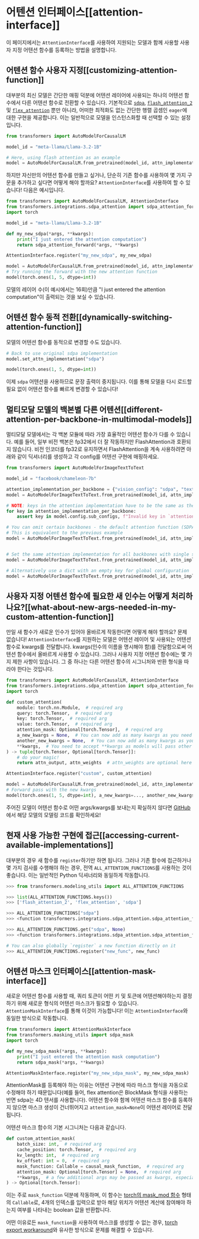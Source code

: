 <!--Copyright 2025 The HuggingFace Team. All rights reserved.

Licensed under the Apache License, Version 2.0 (the "License"); you may not use this file except in compliance with
the License. You may obtain a copy of the License at

http://www.apache.org/licenses/LICENSE-2.0

Unless required by applicable law or agreed to in writing, software distributed under the License is distributed on
an "AS IS" BASIS, WITHOUT WARRANTIES OR CONDITIONS OF ANY KIND, either express or implied. See the License for the

⚠️ Note that this file is in Markdown but contain specific syntax for our doc-builder (similar to MDX) that may not be
rendered properly in your Markdown viewer.

-->

# 어텐션 인터페이스[[attention-interface]]

이 페이지에서는 `AttentionInterface`를 사용하여 지원되는 모델과 함께 사용할 사용자 지정 어텐션 함수를 등록하는 방법을 설명합니다.

## 어텐션 함수 사용자 지정[[customizing-attention-function]]

대부분의 최신 모델은 간단한 매핑 덕분에 어텐션 레이어에 사용되는 하나의 어텐션 함수에서 다른 어텐션 함수로 전환할 수 있습니다.
기본적으로 [`sdpa`](https://www.google.com/search?q=%5Bhttps://pytorch.org/docs/stable/generated/torch.nn.functional.scaled_dot_product_attention.html%5D\(https://pytorch.org/docs/stable/generated/torch.nn.functional.scaled_dot_product_attention.html\)),
[`flash_attention_2`](https://www.google.com/search?q=%5Bhttps://github.com/Dao-AILab/flash-attention%5D\(https://github.com/Dao-AILab/flash-attention\)) 및 [`flex_attention`](https://www.google.com/search?q=%5Bhttps://pytorch.org/docs/stable/nn.attention.flex_attention.html%23module-torch.nn.attention.flex_attention%5D\(https://pytorch.org/docs/stable/nn.attention.flex_attention.html%23module-torch.nn.attention.flex_attention\))
뿐만 아니라, 어떠한 최적화도 없는 간단한 행렬 곱셈인 `eager`에 대한 구현을 제공합니다.
이는 일반적으로 모델을 인스턴스화할 때 선택할 수 있는 설정입니다.

```python
from transformers import AutoModelForCausalLM

model_id = "meta-llama/Llama-3.2-1B"

# Here, using flash attention as an example
model = AutoModelForCausalLM.from_pretrained(model_id, attn_implementation="flash_attention_2")
```

하지만 자신만의 어텐션 함수를 만들고 싶거나, 단순히 기존 함수를 사용하여 몇 가지 구문을 추가하고 싶다면 어떻게 해야 할까요? `AttentionInterface`를 사용하여 할 수 있습니다\! 다음은 예시입니다.

```python
from transformers import AutoModelForCausalLM, AttentionInterface
from transformers.integrations.sdpa_attention import sdpa_attention_forward
import torch

model_id = "meta-llama/Llama-3.2-1B"

def my_new_sdpa(*args, **kwargs):
    print("I just entered the attention computation")
    return sdpa_attention_forward(*args, **kwargs)

AttentionInterface.register("my_new_sdpa", my_new_sdpa)

model = AutoModelForCausalLM.from_pretrained(model_id, attn_implementation="my_new_sdpa")
# Try running the forward with the new attention function
model(torch.ones(1, 5, dtype=int))
```

모델의 레이어 수(이 예시에서는 16회)만큼 "I just entered the attention computation"이 출력되는 것을 보실 수 있습니다.

## 어텐션 함수 동적 전환[[dynamically-switching-attention-function]]

모델의 어텐션 함수를 동적으로 변경할 수도 있습니다.

```python
# Back to use original sdpa implementation
model.set_attn_implementation("sdpa")

model(torch.ones(1, 5, dtype=int))
```

이제 `sdpa` 어텐션을 사용하므로 문장 출력이 중지됩니다.
이를 통해 모델을 다시 로드할 필요 없이 어텐션 함수를 빠르게 변경할 수 있습니다\!

## 멀티모달 모델의 백본별 다른 어텐션[[different-attention-per-backbone-in-multimodal-models]]

멀티모달 모델에서는 각 백본 모듈에 따라 가장 효율적인 어텐션 함수가 다를 수 있습니다. 예를 들어, 일부 비전 백본은 fp32에서 더 잘 작동하지만 FlashAttention과 호환되지 않습니다. 비전 인코더를 fp32로 유지하면서 FlashAttention을 계속 사용하려면 아래와 같이 딕셔너리를 생성하고 각 config를 어텐션 구현에 매핑하세요.

```python
from transformers import AutoModelForImageTextToText

model_id = "facebook/chameleon-7b"

attention_implementation_per_backbone = {"vision_config": "sdpa", "text_config": "flash_attention_2"}
model = AutoModelForImageTextToText.from_pretrained(model_id, attn_implementation=attention_implementation_per_backbone)

# NOTE: keys in the attention implementation have to be the same as the sub-config names
for key in attention_implementation_per_backbone:
    assert key in model.config.sub_configs, f"Invalid key in `attention_implementation`"

# You can omit certain backbones - the default attention function (SDPA) will be used
# This is equivalent to the previous example
model = AutoModelForImageTextToText.from_pretrained(model_id, attn_implementation={"text_config": "flash_attention_2"})


# Set the same attention implementation for all backbones with single string, same as in non-multimodal models
model = AutoModelForImageTextToText.from_pretrained(model_id, attn_implementation="eager")

# Alternatively use a dict with an empty key for global configuration
model = AutoModelForImageTextToText.from_pretrained(model_id, attn_implementation={"": "eager"})
```

## 사용자 지정 어텐션 함수에 필요한 새 인수는 어떻게 처리하나요?[[what-about-new-args-needed-in-my-custom-attention-function]]

만일 새 함수가 새로운 인수가 있어야 올바르게 작동한다면 어떻게 해야 할까요? 문제 없습니다\! `AttentionInterface`를 지원하는 모델은 어텐션 레이어 및 사용되는 어텐션 함수로 kwargs를 전달합니다. kwargs(인수의 이름을 명시해야 함)를 전달함으로써 어텐션 함수에서 올바르게 사용할 수 있습니다. 그러나 사용자 지정 어텐션 함수에는 몇 가지 제한 사항이 있습니다. 그 중 하나는 다른 어텐션 함수의 시그니처와 반환 형식을 따라야 한다는 것입니다.

```python
from transformers import AutoModelForCausalLM, AttentionInterface
from transformers.integrations.sdpa_attention import sdpa_attention_forward
import torch

def custom_attention(
    module: torch.nn.Module,  # required arg
    query: torch.Tensor,  # required arg
    key: torch.Tensor,  # required arg
    value: torch.Tensor,  # required arg
    attention_mask: Optional[torch.Tensor],  # required arg
    a_new_kwargs = None,  # You can now add as many kwargs as you need
    another_new_kwargs = None,  # You can now add as many kwargs as you need
    **kwargs,  # You need to accept **kwargs as models will pass other args
) -> tuple[torch.Tensor, Optional[torch.Tensor]]:
    # do your magic!
    return attn_output, attn_weights  # attn_weights are optional here

AttentionInterface.register("custom", custom_attention)

model = AutoModelForCausalLM.from_pretrained(model_id, attn_implementation="custom")
# Forward pass with the new kwargs
model(torch.ones(1, 5, dtype=int), a_new_kwargs=..., another_new_kwargs=...)
```

주어진 모델이 어텐션 함수로 어떤 args/kwargs를 보내는지 확실하지 않다면 [GitHub](https://github.com/huggingface/transformers/tree/main/src/transformers/models)에서 해당 모델의 모델링 코드를 확인하세요\!

## 현재 사용 가능한 구현에 접근[[accessing-current-available-implementations]]

대부분의 경우 새 함수를 `register`하기만 하면 됩니다. 그러나 기존 함수에 접근하거나 몇 가지 검사를 수행해야 하는 경우, 전역 `ALL_ATTENTION_FUNCTIONS`를 사용하는 것이 좋습니다. 이는 일반적인 Python 딕셔너리와 동일하게 작동합니다.

```python
>>> from transformers.modeling_utils import ALL_ATTENTION_FUNCTIONS

>>> list(ALL_ATTENTION_FUNCTIONS.keys())
>>> ['flash_attention_2', 'flex_attention', 'sdpa']

>>> ALL_ATTENTION_FUNCTIONS["sdpa"]
>>> <function transformers.integrations.sdpa_attention.sdpa_attention_forward>

>>> ALL_ATTENTION_FUNCTIONS.get("sdpa", None)
>>> <function transformers.integrations.sdpa_attention.sdpa_attention_forward>

# You can also globally `register` a new function directly on it
>>> ALL_ATTENTION_FUNCTIONS.register("new_func", new_func)
```

## 어텐션 마스크 인터페이스[[attention-mask-interface]]

새로운 어텐션 함수를 사용할 때, 쿼리 토큰이 어떤 키 및 토큰에 어텐션해야하는지 결정하기 위해 새로운 형식의 어텐션 마스크가 필요할 수 있습니다. `AttentionMaskInterface`를 통해 이것이 가능합니다\! 이는 `AttentionInterface`와 동일한 방식으로 작동합니다.



```python
from transformers import AttentionMaskInterface
from transformers.masking_utils import sdpa_mask
import torch

def my_new_sdpa_mask(*args, **kwargs):
    print("I just entered the attention mask computation")
    return sdpa_mask(*args, **kwargs)

AttentionMaskInterface.register("my_new_sdpa_mask", my_new_sdpa_mask)
```

AttentionMask를 등록해야 하는 이유는 어텐션 구현에 따라 마스크 형식을 자동으로 수정해야 하기 때문입니다(예를 들어, flex attention은 BlockMask 형식을 사용하는 반면 sdpa는 4D 텐서를 사용합니다).
어텐션 함수와 함께 어텐션 마스크 함수를 등록하지 않으면 마스크 생성이 건너뛰어지고 `attention_mask=None`이 어텐션 레이어로 전달됩니다.

어텐션 마스크 함수의 기본 시그니처는 다음과 같습니다.

```python
def custom_attention_mask(
    batch_size: int,  # required arg
    cache_position: torch.Tensor,  # required arg
    kv_length: int,  # required arg
    kv_offset: int = 0,  # required arg
    mask_function: Callable = causal_mask_function,  # required arg
    attention_mask: Optional[torch.Tensor] = None,  # required arg
    **kwargs,  # a few additional args may be passed as kwargs, especially the model's config is always passed
) -> Optional[torch.Tensor]:
```

이는 주로 `mask_function` 덕분에 작동하며, 이 함수는 [torch의 mask\_mod 함수](https://pytorch.org/blog/flexattention/) 형태의 `Callable`로, 4개의 인덱스를 입력으로 받아 해당 위치가 어텐션 계산에 참여해야 하는지 여부를 나타내는 boolean 값을 반환합니다.

어떤 이유로든 `mask_function`을 사용하여 마스크를 생성할 수 없는 경우, [torch export workaround](https://github.com/huggingface/transformers/blob/main/src/transformers/integrations/executorch.py)와 유사한 방식으로 문제를 해결할 수 있습니다.